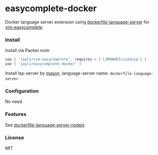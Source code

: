 # easycomplete-docker

Docker language server extension using [dockerfile-language-server](https://github.com/rcjsuen/dockerfile-language-server) for [vim-easycomplete](https://github.com/jayli/vim-easycomplete).

### Install

Install via Packer.nvim

```lua
use { 'jayli/vim-easycomplete', requires = {'L3MON4D3/LuaSnip'} }
use { 'jayli/easycomplete-docker' }
```

Install lsp-server by [mason](https://github.com/mason-org/mason.nvim), language-server name: `dockerfile-language-server`.

### Configuration

No need

### Features

See [dockerfile-language-server-nodejs](https://github.com/rcjsuen/dockerfile-language-server)

### License

MIT
